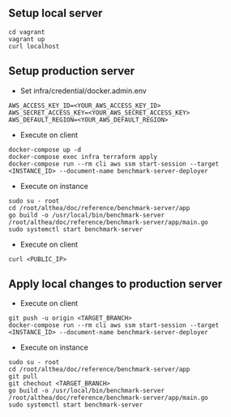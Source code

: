 ## Setup local server
```shell
cd vagrant
vagrant up
curl localhost
```

## Setup production server
- Set infra/credential/docker.admin.env
```env
AWS_ACCESS_KEY_ID=<YOUR_AWS_ACCESS_KEY_ID>
AWS_SECRET_ACCESS_KEY=<YOUR_AWS_SECRET_ACCESS_KEY>
AWS_DEFAULT_REGION=<YOUR_AWS_DEFAULT_REGION>
```

- Execute on client
```shell
docker-compose up -d
docker-compose exec infra terraform apply
docker-compose run --rm cli aws ssm start-session --target <INSTANCE_ID> --document-name benchmark-server-deployer
```

- Execute on instance
```shell
sudo su - root
cd /root/althea/doc/reference/benchmark-server/app
go build -o /usr/local/bin/benchmark-server /root/althea/doc/reference/benchmark-server/app/main.go
sudo systemctl start benchmark-server
```

- Execute on client
```shell
curl <PUBLIC_IP>
```

## Apply local changes to production server
- Execute on client
```shell
git push -u origin <TARGET_BRANCH>
docker-compose run --rm cli aws ssm start-session --target <INSTANCE_ID> --document-name benchmark-server-deployer
```

- Execute on instance
```shell
sudo su - root
cd /root/althea/doc/reference/benchmark-server/app
git pull
git chechout <TARGET_BRANCH>
go build -o /usr/local/bin/benchmark-server /root/althea/doc/reference/benchmark-server/app/main.go
sudo systemctl start benchmark-server
```